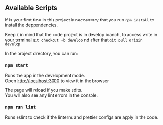 
## Available Scripts
If is your first time in this project is neccessary that you run `npm install` to install the deppendencies.

Keep it in mind that the code project is in develop branch, to access write in your terminal 
`git checkout -b develop` nd after that `git pull origin develop`

In the project directory, you can run:

### `npm start`

Runs the app in the development mode.\
Open [http://localhost:3000](http://localhost:3000) to view it in the browser.

The page will reload if you make edits.\
You will also see any lint errors in the console.

### `npm run lint`
Runs eslint to check if the linterns and prettier configs are apply in the code.
